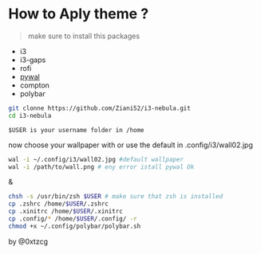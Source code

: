 # How to Aply theme ?

> make sure to install this packages
* i3 
* i3-gaps
* rofi
* [pywal](https://github.com/dylanaraps/pywal/wiki/Installation)
* compton
* polybar
```bash
git clonne https://github.com/Ziani52/i3-nebula.git
cd i3-nebula
```
```
$USER is your username folder in /home 
```
now choose your wallpaper with or use the default in .config/i3/wall02.jpg
```bash
wal -i ~/.config/i3/wall02.jpg #default wallpaper
wal -i /path/to/wall.png # eny error istall pywal Ok
```
& 
```bash
chsh -s /usr/bin/zsh $USER # make sure that zsh is installed
cp .zshrc /home/$USER/.zshrc
cp .xinitrc /home/$USER/.xinitrc
cp .config/* /home/$USER/.config/ -r
chmod +x ~/.config/polybar/polybar.sh
```
by @0xtzcg

